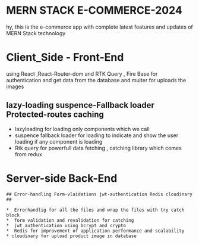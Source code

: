 # MERN STACK E-COMMERCE-2024 

hy, this is the e-commerce app with complete latest features and updates of MERN Stack technology 

# Client_Side - Front-End
 using React ,React-Router-dom and RTK Query , Fire Base for authentication and get data from the database and
 multer for uploads the images 
 
   ## lazy-loading suspence-Fallback loader Protected-routes caching  ##

   * lazyloading for loading only components which we call
   * suspence fallback loader for loading to indicate and show the user loading if any component is loading
   * Rtk query for powerfull data fetching , catching  library  which comes from redux
   
  # Server-side  Back-End 

    ## Error-handling Form-vlaidations jwt-authentication Redis cloudinary ##

    *  Errorhandlig for all the files and wrap the files with try catch block
    *  form validation and revalidation for catching 
    *  jwt authentication using bcrypt and crypto
    *  Redis for improvement of application performance and scalability
    * cloudinary for upload product image in database
    
    
  
    
